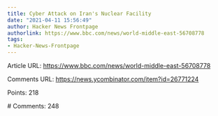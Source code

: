 ```yaml
---
title: Cyber Attack on Iran's Nuclear Facility
date: "2021-04-11 15:56:49"
author: Hacker News Frontpage
authorlink: https://www.bbc.com/news/world-middle-east-56708778
tags:
- Hacker-News-Frontpage
---
```


<p>Article URL: <a href="https://www.bbc.com/news/world-middle-east-56708778">https://www.bbc.com/news/world-middle-east-56708778</a></p>
<p>Comments URL: <a href="https://news.ycombinator.com/item?id=26771224">https://news.ycombinator.com/item?id=26771224</a></p>
<p>Points: 218</p>
<p># Comments: 248</p>

